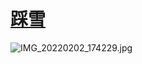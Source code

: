 # [踩雪](https://github.com/zfy68/gitblog/issues/28)

![IMG_20220202_174229.jpg](https://user-images.githubusercontent.com/37278360/152221900-9c49aea7-033f-4dde-be21-79adc7e83eb9.jpg)